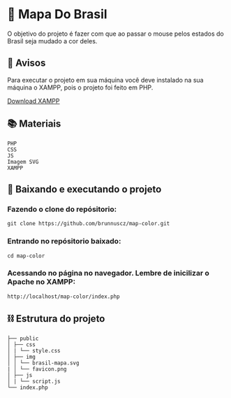 # 📌 Mapa Do Brasil

O objetivo do projeto é fazer com que ao passar o mouse pelos estados do Brasil seja mudado a cor deles.

## 📢 Avisos

Para executar o projeto em sua máquina você deve instalado na sua máquina o XAMPP, pois o projeto foi feito em PHP.

<a href="https://www.apachefriends.org/pt_br/index.html"> Download XAMPP </a>

## 📚 Materiais

    PHP
    CSS
    JS
    Imagem SVG
    XAMPP

## 📁 Baixando e executando o projeto
### Fazendo o clone do repósitorio:

    git clone https://github.com/brunnuscz/map-color.git

### Entrando no repósitorio baixado:

    cd map-color

### Acessando no página no navegador. Lembre de inicilizar o Apache no XAMPP:

    http://localhost/map-color/index.php

## ⛓ Estrutura do projeto

    ├── public
    │ ├── css
    │ | └── style.css
    │ ├── img
    │ │ └── brasil-mapa.svg
    | │ └── favicon.png
    │ ├── js
    │ | └── script.js
    └── index.php

